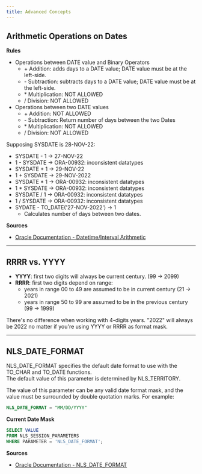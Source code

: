 ```yaml
---
title: Advanced Concepts
---
```


## Arithmetic Operations on Dates
**Rules**
- Operations between DATE value and Binary Operators
	- \+ Addition: adds days to a DATE value; DATE value must be at the left-side.
	- \- Subtraction: subtracts days to a DATE value; DATE value must be at the left-side.
	- \* Multiplication: NOT ALLOWED
	- / Division: NOT ALLOWED
- Operations between two DATE values
	- \+ Addition: NOT ALLOWED
	- \- Subtraction: Return number of days between the two Dates
	- \* Multiplication: NOT ALLOWED
	- / Division: NOT ALLOWED

Supposing SYSDATE is 28-NOV-22:
- SYSDATE - 1 → 27-NOV-22
- 1 - SYSDATE → ORA-00932: inconsistent datatypes
- SYSDATE + 1 → 29-NOV-22
- 1 + SYSDATE → 29-NOV-2022
- SYSDATE * 1 → ORA-00932: inconsistent datatypes
- 1 * SYSDATE → ORA-00932: inconsistent datatypes
- SYSDATE / 1 → ORA-00932: inconsistent datatypes
- 1 / SYSDATE → ORA-00932: inconsistent datatypes
- SYDATE - TO_DATE('27-NOV-2022') → 1
	- Calculates number of days between two dates.

**Sources**
- [Oracle Documentation - Datetime/Interval Arithmetic](https://docs.oracle.com/en/database/oracle/oracle-database/21/sqlrf/Data-Types.html#GUID-E405BBC7-DA9A-4DF2-9F22-E60CB9EC0705)

---

## RRRR vs. YYYY
- **YYYY**: first two digits will always be current century. (99 → 2099)
- **RRRR**: first two digits depend on range:
	- years in range 00 to 49 are assumed to be in current century (21 → 2021)
	- years in range 50 to 99 are assumed to be in the previous century (99 → 1999)

There's no difference when working with 4-digits years.
"2022" will always be 2022 no matter if you're using YYYY or RRRR as format mask.

---

## NLS_DATE_FORMAT
NLS_DATE_FORMAT specifies the default date format to use with the TO_CHAR and TO_DATE functions.\
The default value of this parameter is determined by NLS_TERRITORY.

The value of this parameter can be any valid date format mask, and the value must be surrounded by double quotation marks. For example:
```sql
NLS_DATE_FORMAT = "MM/DD/YYYY"
```

**Current Date Mask**
```sql
SELECT VALUE
FROM NLS_SESSION_PARAMETERS
WHERE PARAMETER = 'NLS_DATE_FORMAT';
```

**Sources**
- [Oracle Documentation - NLS_DATE_FORMAT](https://docs.oracle.com/en/database/oracle/oracle-database/21/refrn/NLS_DATE_FORMAT.html)